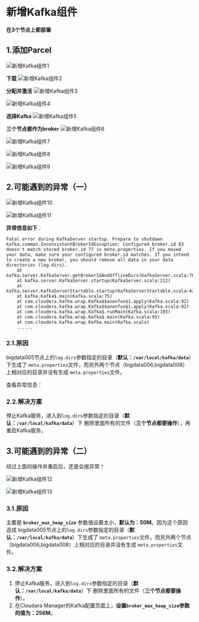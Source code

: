新增Kafka组件
================================================================================
**在3个节点上都部署**

## 1.添加Parcel
![新增Kafka组件1](img/39.png)

**下载**
![新增Kafka组件2](img/40.png)

**分配并激活**
![新增Kafka组件3](img/41.png)

![新增Kafka组件4](img/42.png)

**选择Kafka**
![新增Kafka组件5](img/43.png)

**三个节点都作为broker**
![新增Kafka组件6](img/44.png)

![新增Kafka组件7](img/45.png)

![新增Kafka组件8](img/46.png)

![新增Kafka组件9](img/47.png)


## 2.可能遇到的异常（一）

![新增Kafka组件10](img/48.png)

![新增Kafka组件11](img/49.png)

**异常信息如下**：
```
Fatal error during KafkaServer startup. Prepare to shutdown
kafka.common.InconsistentBrokerIdException: Configured broker.id 83 doesn't match stored broker.id 77 in meta.properties. If you moved your data, make sure your configured broker.id matches. If you intend to create a new broker, you should remove all data in your data directories (log.dirs).
	at kafka.server.KafkaServer.getBrokerIdAndOfflineDirs(KafkaServer.scala:707)
	at kafka.server.KafkaServer.startup(KafkaServer.scala:212)
	at kafka.server.KafkaServerStartable.startup(KafkaServerStartable.scala:42)
	at kafka.Kafka$.main(Kafka.scala:75)
	at com.cloudera.kafka.wrap.Kafka$$anonfun$1.apply(Kafka.scala:92)
	at com.cloudera.kafka.wrap.Kafka$$anonfun$1.apply(Kafka.scala:92)
	at com.cloudera.kafka.wrap.Kafka$.runMain(Kafka.scala:103)
	at com.cloudera.kafka.wrap.Kafka$.main(Kafka.scala:95)
	at com.cloudera.kafka.wrap.Kafka.main(Kafka.scala)
    ......
```

### 2.1.原因
bigdata005节点上的`log.dirs`参数指定的目录（**默认：`/var/local/kafka/data`**）下生成了
`meta.properties`文件，而另外两个节点（bigdata006,bigdata008）上相对应的目录并没有生成
`meta.properties`文件。

查看异常信息：

### 2.2.解决方案
停止Kafka服务，进入到`log.dirs`参数指定的目录（**默认：`/var/local/kafka/data`**）下
删除里面所有的文件（**三个节点都要操作**），再重启Kafka服务。

## 3.可能遇到的异常（二）
经过上面的操作并重启后，还是会报异常！

![新增Kafka组件12](img/50.png)

![新增Kafka组件13](img/51.png)

### 3.1.原因
主要是 **`broker_max_heap_size`** 参数值设置太小，**默认为：50M**。因为这个原因造成
bigdata005节点上的`log.dirs`参数指定的目录（**默认：`/var/local/kafka/data`**）下生成了
`meta.properties`文件，而另外两个节点（bigdata006,bigdata008）上相对应的目录并没有生成
`meta.properties`文件。

### 3.2.解决方案
1. 停止Kafka服务，进入到`log.dirs`参数指定的目录（**默认：`/var/local/kafka/data`**）下
删除里面所有的文件（**三个节点都要操作**）。
2. 在Cloudara Manager的Kafka配置页面上，**设置`broker_max_heap_size`参数的值为：256M**。



